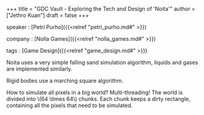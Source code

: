 +++
title = "GDC Vault - Exploring the Tech and Design of 'Noita'"
author = ["Jethro Kuan"]
draft = false
+++

speaker
: [Petri Purho]({{<relref "petri_purho.md#" >}})

company
: [Nolla Games]({{<relref "nolla_games.md#" >}})

tags
: [Game Design]({{<relref "game_design.md#" >}})

Noita uses a very simple falling sand simulation algorithm, liquids and gases are implemented similarly.

Rigid bodies use a marching square algorithm.

How to simulate all pixels in a big world? Multi-threading! The world is divided into \\(64 \times 64\\) chunks. Each chunk keeps a dirty rectangle, containing all the pixels that need to be simulated.